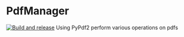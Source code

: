 # PdfManager
[![Build and release](https://github.com/lucapl/PdfManager/actions/workflows/build-and-release-win.yml/badge.svg)](https://github.com/lucapl/PdfManager/actions/workflows/build-and-release-win.yml)
Using PyPdf2 perform various operations on pdfs
